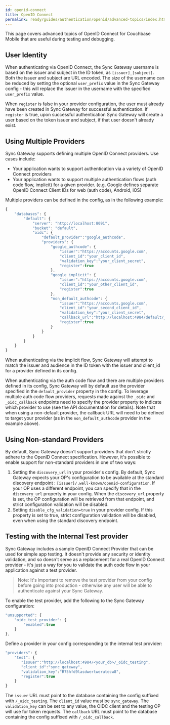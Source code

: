 ```yaml
---
id: openid-connect
title: OpenID Connect
permalink: ready/guides/authentication/openid/advanced-topics/index.html
---
```


This page covers advanced topics of OpenID Connect for Couchbase Mobile that are useful during testing and debugging.

## User Identity

When authenticating via OpenID Connect, the Sync Gateway username is based on the issuer and subject in the ID token, as `[issuer]_[subject]`.  Both the issuer and subject are URL encoded.  The size of the username can be reduced by setting the optional `user_prefix` value in the Sync Gateway config - this will replace the issuer in the username with the specified `user_prefix` value.

When `register` is false in your provider configuration, the user must already have been created in Sync Gateway for successful authentication.  If `register` is true, upon successful authentication Sync Gateway will create a user based on the token issuer and subject, if that user doesn't already exist.

## Using Multiple Providers

Sync Gateway supports defining multiple OpenID Connect providers. Use cases include:

 - Your application wants to support authentication via a variety of OpenID Connect providers 
 - Your application wants to support multiple authentication flows (auth code flow, implicit) for a given provider.  (e.g. Google defines separate OpenID Connect Client IDs for web (auth code), Android, iOS)

Multiple providers can be defined in the config, as in the following example:

```javascript
{
	"databases": {
		"default": {
			"server": "http://localhost:8091",
			"bucket": "default",
			"oidc": {
				"default_provider":"google_authcode",
				"providers": {
					"google_authcode": {
						"issuer":"https://accounts.google.com",
						"client_id":"your_client_id",
						"validation_key":"your_client_secret",
						"register":true
					},
					"google_implicit": {
						"issuer":"https://accounts.google.com",
						"client_id":"your_other_client_id",
						"register":true
					},
					"non_default_authcode": {
						"issuer":"https://accounts.google.com",
						"client_id":"your_second_client_id",
						"validation_key":"your_client_secret",
						"callback_url":"http://localhost:4984/default/_oidc_callback?provider=second_authcode",
						"register":true
					}
				}
			}
		}
	}
}
```

When authenticating via the implicit flow, Sync Gateway will attempt to match the issuer and audience in the ID token with the issuer and client_id for a provider defined in its config.  

When authenticating via the auth code flow and there are multiple providers defined in its config, Sync Gateway will by default use the provider specified in the `default_provider` property in the config.  To leverage multiple auth code flow providers, requests made against the `_oidc` and `_oidc_callback` endpoints need to specify the provider property to indicate which provider to use (see the API documentation for details). Note that when using a non-default provider, the callback URL will need to be defined to target your provider (as in the `non_default_authcode` provider in the example above).


## Using Non-standard Providers

By default, Sync Gateway doesn't support providers that don't strictly adhere to the OpenID Connect specification. However, it's possible to enable support for non-standard providers in one of two ways:

 1. Setting the `discovery_url` in your provider's config. By default, Sync Gateway expects your OP's configuration to be available at the standard discovery endpoint : `[issuer]/.well-known/openid-configuration`. If your OP uses a different endpoint, you can specify that in the `discovery_url` property in your config. When the `discovery_url` property is set, the OP configuration will be retrieved from that endpoint, and strict configuration validation will be disabled.
 2. Setting `disable_cfg_validation=true` in your provider config. If this property is set to true, strict configuration validation will be disabled, even when using the standard discovery endpoint.

## Testing with the Internal Test provider

Sync Gateway includes a sample OpenID Connect Provider that can be used for simple app testing. It doesn't provide any security or identity validation, and so doesn't serve as a replacement for a real OpenID Connect provider - it's just a way for you to validate the auth code flow in your application against a test provider. 

> Note: It's important to remove the test provider from your config before going into production - otherwise any user will be able to authenticate against your Sync Gateway.

To enable the test provider, add the following to the Sync Gateway configuration:

```javascript
"unsupported": {
    "oidc_test_provider": {
        "enabled":true
    }
},
```

Define a provider in your config corresponding to the internal test provider:

```javascript
"providers": {
	"test": {
	   "issuer":"http://localhost:4984/<your_db>/_oidc_testing",
	   "client_id":"sync_gateway",
	   "validation_key":"R75hfd9lasdwertwerutecw8",
	   "register":true
	}
}
```

The `issuer` URL must point to the database containing the config suffixed with `/_oidc_testing`. The `client_id` value must be `sync_gateway`. The `validation_key` can be set to any value, the OIDC client and the testing OP will use for token requests. The `callback` URL must point to the database containing the config suffixed with `/_oidc_callback`.